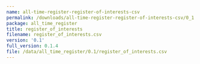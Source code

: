 ```yaml
---
name: all-time-register-register-of-interests-csv
permalink: /downloads/all-time-register-register-of-interests-csv/0_1
package: all_time_register
title: register_of_interests
filename: register_of_interests.csv
version: '0.1'
full_version: 0.1.4
file: /data/all_time_register/0.1/register_of_interests.csv
---
```

